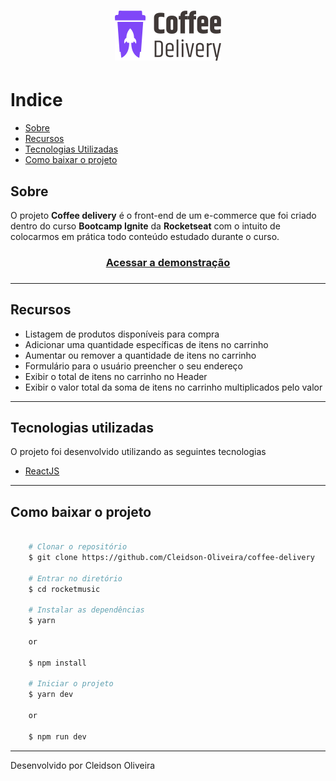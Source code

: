 <h1 align="center">
    <img src="src/assets/logo.svg">
</h1>

# Indice

* [Sobre](#sobre)
* [Recursos](#recursos)
* [Tecnologias Utilizadas](#tecnologias-utilizadas)
* [Como baixar o projeto](#como-baixar-o-projeto)

## Sobre

O projeto **Coffee delivery** é o front-end de um e-commerce que foi criado dentro do curso **Bootcamp Ignite** da **Rocketseat** com o intuito de colocarmos em prática todo conteúdo estudado durante o curso.

<h3 align="center">
    <a href="https://cleidson-oliveira.github.io/coffee-delivery">Acessar a demonstração</a>
<h3 >

---

## Recursos

- Listagem de produtos disponíveis para compra
- Adicionar uma quantidade específicas de itens no carrinho
- Aumentar ou remover a quantidade de itens no carrinho
- Formulário para o usuário preencher o seu endereço
- Exibir o total de itens no carrinho no Header
- Exibir o valor total da soma de itens no carrinho multiplicados pelo valor

---

## Tecnologias utilizadas

O projeto foi desenvolvido utilizando as seguintes tecnologias

- [ReactJS](https://reactjs.org)

---

## Como baixar o projeto

```bash

    # Clonar o repositório
    $ git clone https://github.com/Cleidson-Oliveira/coffee-delivery

    # Entrar no diretório
    $ cd rocketmusic

    # Instalar as dependências
    $ yarn

    or

    $ npm install

    # Iniciar o projeto
    $ yarn dev
    
    or

    $ npm run dev
```

---

Desenvolvido por Cleidson Oliveira

